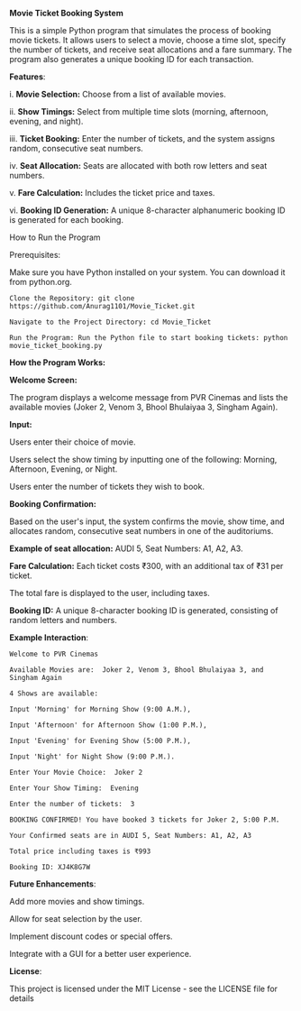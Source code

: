 **Movie Ticket Booking System**

This is a simple Python program that simulates the process of booking movie tickets. It allows users to select a movie, choose a time slot, specify the number of tickets, and receive seat allocations and a fare summary. The program also generates a unique booking ID for each transaction.

**Features**:

i. **Movie Selection:** Choose from a list of available movies.

ii. **Show Timings:** Select from multiple time slots (morning, afternoon, evening, and night).

iii. **Ticket Booking:** Enter the number of tickets, and the system assigns random, consecutive seat numbers.

iv. **Seat Allocation:** Seats are allocated with both row letters and seat numbers.

v. **Fare Calculation:** Includes the ticket price and taxes.

vi. **Booking ID Generation:** A unique 8-character alphanumeric booking ID is generated for each booking.

How to Run the Program

Prerequisites:

Make sure you have Python installed on your system. You can download it from python.org.

    Clone the Repository: git clone https://github.com/Anurag1101/Movie_Ticket.git

    Navigate to the Project Directory: cd Movie_Ticket

    Run the Program: Run the Python file to start booking tickets: python movie_ticket_booking.py

**How the Program Works:**

**Welcome Screen:** 

The program displays a welcome message from PVR Cinemas and lists the available movies (Joker 2, Venom 3, Bhool Bhulaiyaa 3, Singham Again).

**Input:**

Users enter their choice of movie.

Users select the show timing by inputting one of the following: Morning, Afternoon, Evening, or Night.

Users enter the number of tickets they wish to book.

**Booking Confirmation:**

Based on the user's input, the system confirms the movie, show time, and allocates random, consecutive seat numbers in one of the auditoriums.

**Example of seat allocation:** AUDI 5, Seat Numbers: A1, A2, A3.

**Fare Calculation:** Each ticket costs ₹300, with an additional tax of ₹31 per ticket.

The total fare is displayed to the user, including taxes.

**Booking ID:** A unique 8-character booking ID is generated, consisting of random letters and numbers.

**Example Interaction**:

    Welcome to PVR Cinemas

    Available Movies are:  Joker 2, Venom 3, Bhool Bhulaiyaa 3, and Singham Again

    4 Shows are available:

    Input 'Morning' for Morning Show (9:00 A.M.),
 
    Input 'Afternoon' for Afternoon Show (1:00 P.M.),
 
    Input 'Evening' for Evening Show (5:00 P.M.),
 
    Input 'Night' for Night Show (9:00 P.M.).

    Enter Your Movie Choice:  Joker 2

    Enter Your Show Timing:  Evening

    Enter the number of tickets:  3

    BOOKING CONFIRMED! You have booked 3 tickets for Joker 2, 5:00 P.M.

    Your Confirmed seats are in AUDI 5, Seat Numbers: A1, A2, A3

    Total price including taxes is ₹993

    Booking ID: XJ4K8G7W

**Future Enhancements**:

Add more movies and show timings.

Allow for seat selection by the user.

Implement discount codes or special offers.

Integrate with a GUI for a better user experience.

**License**:

This project is licensed under the MIT License - see the LICENSE file for details




